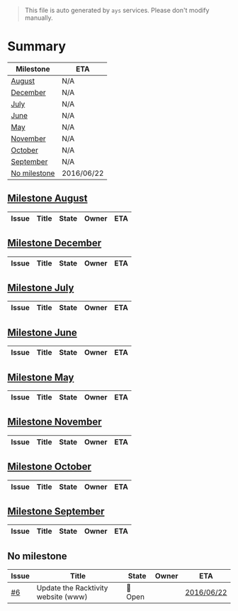 > This file is auto generated by `ays` services. Please don't modify manually.

# Summary
|Milestone|ETA|
|---------|---|
|[August](#milestone-august)|N/A|
|[December](#milestone-december)|N/A|
|[July](#milestone-july)|N/A|
|[June](#milestone-june)|N/A|
|[May](#milestone-may)|N/A|
|[November](#milestone-november)|N/A|
|[October](#milestone-october)|N/A|
|[September](#milestone-september)|N/A|
|[No milestone](#no-milestone)|2016/06/22|

## [Milestone August](milestones/4:August.md)


|Issue|Title|State|Owner|ETA|
|-----|-----|-----|-----|---|

## [Milestone December](milestones/8:December.md)


|Issue|Title|State|Owner|ETA|
|-----|-----|-----|-----|---|

## [Milestone July](milestones/3:July.md)


|Issue|Title|State|Owner|ETA|
|-----|-----|-----|-----|---|

## [Milestone June](milestones/2:June.md)


|Issue|Title|State|Owner|ETA|
|-----|-----|-----|-----|---|

## [Milestone May](milestones/1:May.md)


|Issue|Title|State|Owner|ETA|
|-----|-----|-----|-----|---|

## [Milestone November](milestones/7:November.md)


|Issue|Title|State|Owner|ETA|
|-----|-----|-----|-----|---|

## [Milestone October](milestones/6:October.md)


|Issue|Title|State|Owner|ETA|
|-----|-----|-----|-----|---|

## [Milestone September](milestones/5:September.md)


|Issue|Title|State|Owner|ETA|
|-----|-----|-----|-----|---|




## No milestone
|Issue|Title|State|Owner|ETA|
|-----|-----|-----|-----|---|
|[#6](https://github.com/racktivity/www-racktivity/issues/6)|Update the Racktivity website (www)|:red_circle: Open||[2016/06/22](https://github.com/racktivity/www-racktivity/issues/6#issuecomment-None)|
